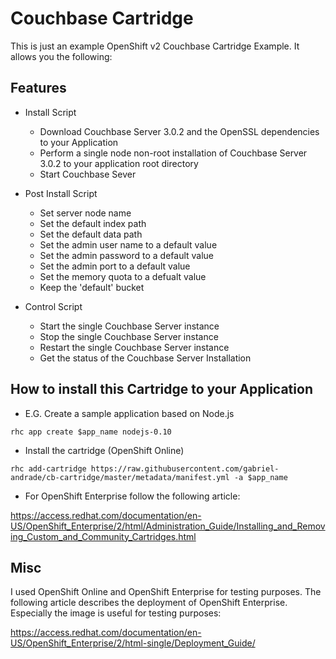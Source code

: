 # Couchbase Cartridge

This is just an example OpenShift v2 Couchbase Cartridge Example. It allows you the following:

## Features

* Install Script
  * Download Couchbase Server 3.0.2 and the OpenSSL dependencies to your Application
  * Perform a single node non-root installation of Couchbase Server 3.0.2 to your application root directory
  * Start Couchbase Sever

* Post Install Script
  * Set server node name
  * Set the default index path
  * Set the default data path
  * Set the admin user name to a default value
  * Set the admin password to a default value
  * Set the admin port to a default value
  * Set the memory quota to a defualt value
  * Keep the 'default' bucket

* Control Script
  * Start the single Couchbase Server instance
  * Stop the single Couchbase Server instance
  * Restart the single Couchbase Server instance
  * Get the status of the Couchbase Server Installation

## How to install this Cartridge to your Application

* E.G. Create a sample application based on Node.js
```
rhc app create $app_name nodejs-0.10
```

* Install the cartridge (OpenShift Online)

```
rhc add-cartridge https://raw.githubusercontent.com/gabriel-andrade/cb-cartridge/master/metadata/manifest.yml -a $app_name
```

* For OpenShift Enterprise follow the following article: 

https://access.redhat.com/documentation/en-US/OpenShift_Enterprise/2/html/Administration_Guide/Installing_and_Removing_Custom_and_Community_Cartridges.html

## Misc

I used OpenShift Online and OpenShift Enterprise for testing purposes. The following article describes the deployment of OpenShift Enterprise. Especially the image is useful for testing purposes:

https://access.redhat.com/documentation/en-US/OpenShift_Enterprise/2/html-single/Deployment_Guide/

